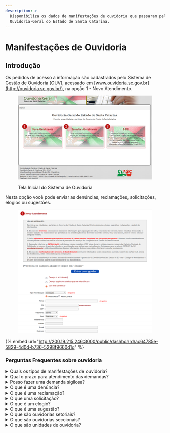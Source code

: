 ```yaml
---
description: >-
  Disponibiliza os dados de manifestações de ouvidoria que passaram pela
  Ouvidoria-Geral do Estado de Santa Catarina.
---
```


# Manifestações de Ouvidoria

## Introdução

Os pedidos de acesso à informação são cadastrados pelo Sistema de Gestão de Ouvidoria (OUV), acessado em [www.ouvidoria.sc.gov.br](http://ouvidoria.sc.gov.br/), na opção 1 - Novo Atendimento.

<figure><img src="../.gitbook/assets/ouvidoria.png" alt=""><figcaption><p>Tela Inicial do Sistema de Ouvidoria</p></figcaption></figure>

Nesta opção você pode enviar as denúncias, reclamações, solicitações, elogios ou sugestões.

<figure><img src="../.gitbook/assets/image (34).png" alt=""><figcaption></figcaption></figure>

{% embed url="http://200.19.215.246:3000/public/dashboard/ac64785e-5829-4d0d-b736-5298f9660d1d" %}

### Perguntas Frequentes sobre ouvidoria

<details>

<summary>Quais os tipos de manifestações de ouvidoria?</summary>

Os tipos são:

* Denúncias;
* Reclamações;
* Solicitações;
* Elogios; e
* Sugestões.

</details>

<details>

<summary>Qual o prazo para atendimento das demandas?</summary>

Após o registro da manifestação, a Ouvidoria-Geral procede à análise preliminar da manifestação. As manifestações são encaminhadas às ouvidorias setoriais ou seccionais diretamente envolvidas, as quais respondem à Ouvidoria-Geral do Estado para envio da Decisão Administrativa Final ao usuário no prazo legalmente estabelecido de até 30 dias.

</details>

<details>

<summary>Posso fazer uma demanda sigilosa?</summary>

Sim, todos os dados do denunciante são protegidos.

</details>

<details>

<summary>O que é uma denúncia?</summary>

É a comunicação de prática de irregularidade ou ato ilícito cuja solução dependa da atuação dos órgãos apuratórios competentes.

</details>

<details>

<summary>O que é uma reclamação?</summary>

É a demonstração de insatisfação relativa ao serviço ou à política pública.

</details>

<details>

<summary>O que uma solicitação?</summary>

É o requerimento de adoção de providência por parte da Administração Pública Estadual

</details>

<details>

<summary>O que é um elogio?</summary>

É a demonstração de reconhecimento e/ou satisfação a respeito da política pública, do serviço público oferecido ou do atendimento recebido.

</details>

<details>

<summary>O que é uma sugestão?</summary>

É a proposição de ideia ou formulação de proposta de aprimoramento de políticas e serviços públicos.

</details>

<details>

<summary>O que são ouvidorias setoriais?</summary>

Ouvidorias Setoriais são as ouvidorias dos órgãos da administração direta do Poder Executivo Estadual.

</details>

<details>

<summary>O que são ouvidorias seccionais?</summary>

Ouvidorias Seccionais são as ouvidorias das entidades da administração indireta do Poder Executivo Estadual.

</details>

<details>

<summary>O que são unidades de ouvidoria?</summary>

Unidades de Ouvidorias são os diversos setores dos órgãos ou das entidades responsáveis pelas informações às Ouvidorias Setoriais e/ou Seccionais para a elaboração da Decisão Administrativa Final ao usuário.

</details>
